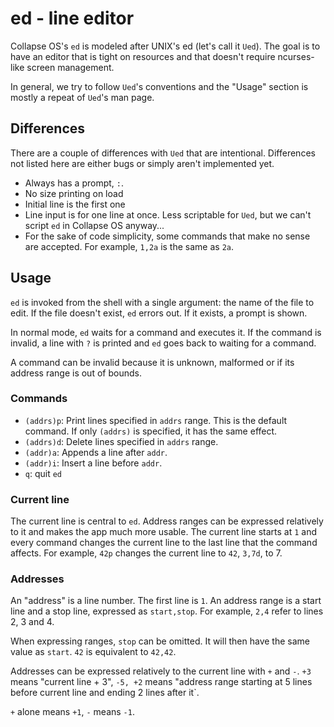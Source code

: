# ed - line editor

Collapse OS's `ed` is modeled after UNIX's ed (let's call it `Ued`). The goal
is to have an editor that is tight on resources and that doesn't require
ncurses-like screen management.

In general, we try to follow `Ued`'s conventions and the "Usage" section is
mostly a repeat of `Ued`'s man page.

## Differences

There are a couple of differences with `Ued` that are intentional. Differences
not listed here are either bugs or simply aren't implemented yet.

* Always has a prompt, `:`.
* No size printing on load
* Initial line is the first one
* Line input is for one line at once. Less scriptable for `Ued`, but we can't
  script `ed` in Collapse OS anyway...
* For the sake of code simplicity, some commands that make no sense are
  accepted. For example, `1,2a` is the same as `2a`.

## Usage

`ed` is invoked from the shell with a single argument: the name of the file to
edit. If the file doesn't exist, `ed` errors out. If it exists, a prompt is
shown.

In normal mode, `ed` waits for a command and executes it. If the command is
invalid, a line with `?` is printed and `ed` goes back to waiting for a command.

A command can be invalid because it is unknown, malformed or if its address
range is out of bounds.

### Commands

* `(addrs)p`: Print lines specified in `addrs` range. This is the default
  command. If only `(addrs)` is specified, it has the same effect.
* `(addrs)d`: Delete lines specified in `addrs` range.
* `(addr)a`: Appends a line after `addr`.
* `(addr)i`: Insert a line before `addr`.
* `q`: quit `ed`

### Current line

The current line is central to `ed`. Address ranges can be expressed relatively
to it and makes the app much more usable. The current line starts at `1` and
every command changes the current line to the last line that the command
affects. For example, `42p` changes the current line to `42`, `3,7d`, to 7.

### Addresses

An "address" is a line number. The first line is `1`. An address range is a
start line and a stop line, expressed as `start,stop`. For example, `2,4` refer
to lines 2, 3 and 4.

When expressing ranges, `stop` can be omitted. It will then have the same value
as `start`. `42` is equivalent to `42,42`.

Addresses can be expressed relatively to the current line with `+` and `-`.
`+3` means "current line + 3", `-5, +2` means "address range starting at 5
lines before current line and ending 2 lines after it`.

`+` alone means `+1`, `-` means `-1`.
